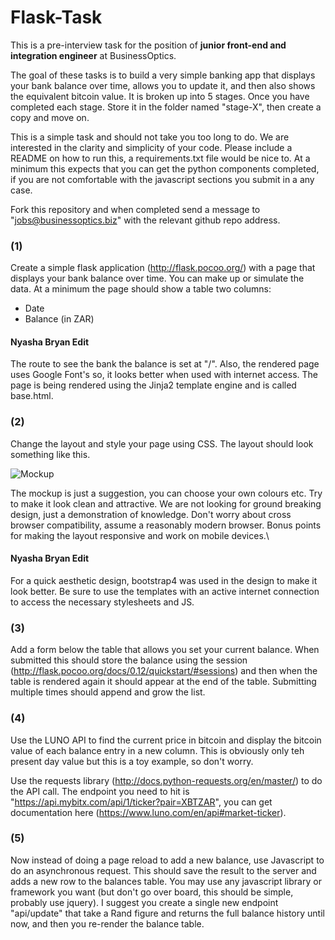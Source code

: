 Flask-Task
==========

This is a pre-interview task for the position of **junior front-end and integration engineer** at BusinessOptics.

The goal of these tasks is to build a very simple banking app that displays your bank balance over time, allows you to update it, and then also shows the equivalent bitcoin value. It is broken up into 5 stages. Once you have completed each stage. Store it in the folder named "stage-X", then create a copy and move on.

This is a simple task and should not take you too long to do. We are interested in the clarity and simplicity of your code. Please include a README on how to run this, a requirements.txt file would be nice to. At a minimum this expects that you can get the python components completed, if you are not comfortable with the javascript sections you submit in a any case.

Fork this repository and when completed send a message to "jobs@businessoptics.biz" with the relevant github repo address.

### (1)
Create a simple flask application (http://flask.pocoo.org/) with a page that displays your bank balance over time. You can make up or simulate the data. At a minimum the page should show a table two columns:
  * Date
  * Balance (in ZAR)


#### Nyasha Bryan Edit

The route to see the bank the balance is set at "/". Also, the rendered page uses Google Font's so, it looks better when used with internet access. The page is being rendered using the Jinja2 template engine and is called base.html.

### (2)
Change the layout and style your page using CSS. The layout should look something like this.

![Mockup](Mockup.png)

The mockup is just a suggestion, you can choose your own colours etc. Try to make it look clean and attractive. We are not looking for ground breaking design, just a demonstration of knowledge. Don't worry about cross browser compatibility, assume a reasonably modern browser. Bonus points for making the layout responsive and work on mobile devices.\

#### Nyasha Bryan Edit

For a quick aesthetic design, bootstrap4 was used in the design to make it look better. Be sure to use the templates with an active internet connection to access the necessary stylesheets and JS.

### (3)
Add a form below the table that allows you set your current balance. When submitted this should store the balance using the session (http://flask.pocoo.org/docs/0.12/quickstart/#sessions) and then when the table is rendered again it should appear at the end of the table. Submitting multiple times should append and grow the list.

### (4)
Use the LUNO API to find the current price in bitcoin and display the bitcoin value of each balance entry in a new column. This is obviously only teh present day value but this is a toy example, so don't worry.

Use the requests library (http://docs.python-requests.org/en/master/) to do the API call. The endpoint you need to hit is "https://api.mybitx.com/api/1/ticker?pair=XBTZAR", you can get documentation here (https://www.luno.com/en/api#market-ticker). 

### (5)
Now instead of doing a page reload to add a new balance, use Javascript to do an asynchronous request. This should save the result to the server and adds a new row to the balances table. You may use any javascript library or framework you want (but don't go over board, this should be simple, probably use jquery). I suggest you create a single new endpoint "api/update" that take a Rand figure and returns the full balance history until now, and then you re-render the balance table.
